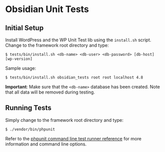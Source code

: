 # Obsidian Unit Tests

## Initial Setup

Install WordPress and the WP Unit Test lib using the `install.sh` script. Change to the framework root directory and type:

    $ tests/bin/install.sh <db-name> <db-user> <db-password> [db-host] [wp-version]

Sample usage:

    $ tests/bin/install.sh obsidian_tests root root localhost 4.8

**Important**: Make sure that the `<db-name>` database has been created. Note that all data will be removed during testing.

## Running Tests

Simply change to the framework root directory and type:

    $ ./vendor/bin/phpunit

Refer to the [phpunit command line test runner reference](https://phpunit.de/manual/current/en/phpunit-book.html#textui) for more information and command line options.
